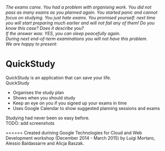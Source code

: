 _The exams came. You had a problem with organising work. You did not pass as many exams as you planned again. You started panic and cannot focus on studying. You just hate exams. You promised yourself: next time you will start preparing much earlier and will not fail any of them!  Do you know this case? Does it describe you?_   
_If the answer was: YES, you can sleep peacefully again._  
_During next end-of-term examinations you will not have this problem._    
_We are happy to present:_   


QuickStudy
=======

QuickStudy is an application that can save your life.  
QuickStudy  
* Organises the study plan
* Shows when you should study
* Keep an eye on you if you signed up your exams in time
* Uses Google Calendar to show suggested planning sessions and exams


Studying had never been so easy before.  
TODO: add screenshots




  
    
     
======
Created durining Google Technologies for Cloud and Web Development workshop (December 2014 - March 2015) 
by Luigi Mortaro, Alessio Baldassarre and Alicja Baszak.
